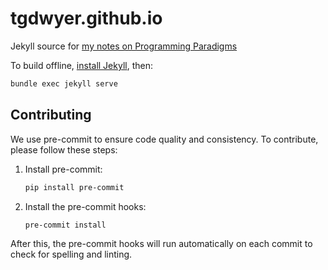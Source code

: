 # tgdwyer.github.io

Jekyll source for [my notes on Programming Paradigms](https://tgdwyer.github.io/)

To build offline, [install Jekyll](https://jekyllrb.com/docs/installation/), then:

```sh
bundle exec jekyll serve
```

## Contributing

We use pre-commit to ensure code quality and consistency. To contribute, please follow these steps:

1. Install pre-commit:

   ```sh
   pip install pre-commit
   ```

2. Install the pre-commit hooks:

   ```sh
   pre-commit install
   ```

After this, the pre-commit hooks will run automatically on each commit to check for spelling and linting.
